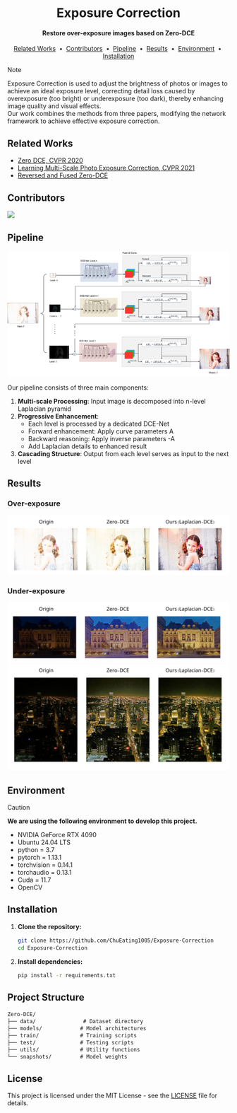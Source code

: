 <h1 align="center">Exposure Correction</h1>
<div align="center">
  <h4>Restore over-exposure images based on Zero-DCE</h4>
</div>
<p align="center">
  <a href="#related-works">Related Works</a>&nbsp;&nbsp;•&nbsp;
  <a href="#contributors">Contributors</a>&nbsp;&nbsp;•&nbsp;
  <a href="#pipeline">Pipeline</a>&nbsp;&nbsp;•&nbsp;
  <a href="#results">Results</a>&nbsp;&nbsp;•&nbsp;
  <a href="#environment">Environment</a>&nbsp;&nbsp;•&nbsp;
  <a href="#installation">Installation</a>
</p>

> [!NOTE]
> 
> Exposure Correction  is used to adjust the brightness of photos or images to achieve an ideal exposure level, correcting detail loss caused by overexposure (too bright) or underexposure (too dark), thereby enhancing image quality and visual effects.  
> Our work combines the methods from three papers, modifying the network framework to achieve effective exposure correction.

## Related Works
- [Zero DCE, CVPR 2020](https://github.com/Li-Chongyi/Zero-DCE)
- [Learning Multi-Scale Photo Exposure Correction, CVPR 2021](https://github.com/mahmoudnafifi/Exposure_Correction)
- [Reversed and Fused Zero-DCE](https://ieeexplore.ieee.org/document/10604009)

## Contributors
 <a href="https://github.com/ChuEating1005/Exposure-Correction/graphs/contributors">
  <img src="https://contrib.rocks/image?repo=ChuEating1005/Exposure-Correction" />
</a>

## Pipeline
<div align="center">
  <img src="./docs/pipeline.png">
</div> 

Our pipeline consists of three main components:
1. **Multi-scale Processing**: Input image is decomposed into n-level Laplacian pyramid
2. **Progressive Enhancement**:
   - Each level is processed by a dedicated DCE-Net
   - Forward enhancement: Apply curve parameters A
   - Backward reasoning: Apply inverse parameters -A
   - Add Laplacian details to enhanced result
3. **Cascading Structure**: Output from each level serves as input to the next level

## Results
### Over-exposure
<div align="center">
  <img src="./docs/result1.png">
  
</div> 

### Under-exposure
<div align="center">
  <img src="./docs/result2.png">
  <img src="./docs/result3.png">
</div> 

## Environment
> [!CAUTION]
> **We are using the following environment to develop this project.**
> - NVIDIA GeForce RTX 4090
> - Ubuntu 24.04 LTS
> - python = 3.7
> - pytorch = 1.13.1
> - torchvision = 0.14.1
> - torchaudio = 0.13.1
> - Cuda = 11.7
> - OpenCV

## Installation

1. **Clone the repository:**
   ```bash
   git clone https://github.com/ChuEating1005/Exposure-Correction
   cd Exposure-Correction
   ```

2. **Install dependencies:**
   ```bash
   pip install -r requirements.txt
   ```

## Project Structure
```
Zero-DCE/
├── data/               # Dataset directory
├── models/            # Model architectures
├── train/             # Training scripts
├── test/              # Testing scripts
├── utils/             # Utility functions
└── snapshots/         # Model weights
```

## License
This project is licensed under the MIT License - see the [LICENSE](LICENSE) file for details.
